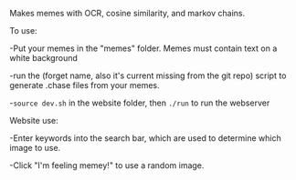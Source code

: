 Makes memes with OCR, cosine similarity, and markov chains.

To use:

  -Put your memes in the "memes" folder. Memes must contain text on a white background
  
  -run the (forget name, also it's current missing from the git repo) script to generate .chase files from your memes.
  
  -`source dev.sh` in the website folder, then `./run` to run the webserver
  
 Website use:
 
  -Enter keywords into the search bar, which are used to determine which image to use.
  
  -Click "I'm feeling memey!" to use a random image.
